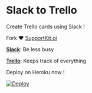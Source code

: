 **Slack to Trello**
=======

Create Trello cards using Slack !

Fork ♥ [SupportKit.oi](http://supportkit.io)


**[Slack](slack.com)**: Be less busy

**[Trello](trello.com)**: Keeps track of everything


Deploy on Heroku now !

[![Deploy](https://www.herokucdn.com/deploy/button.png)](https://heroku.com/deploy)
